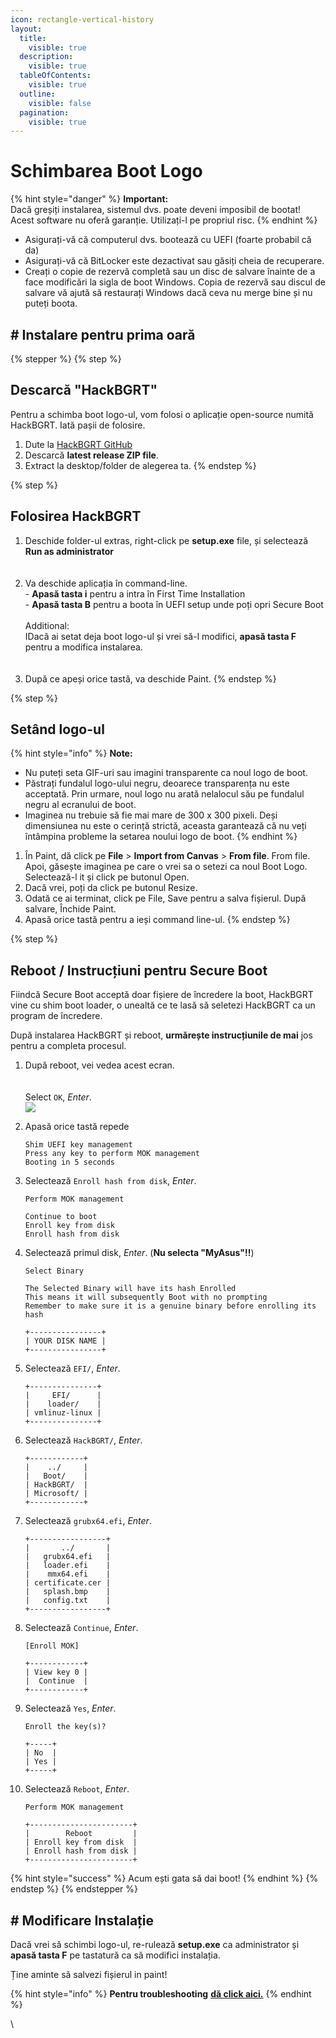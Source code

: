 ```yaml
---
icon: rectangle-vertical-history
layout:
  title:
    visible: true
  description:
    visible: true
  tableOfContents:
    visible: true
  outline:
    visible: false
  pagination:
    visible: true
---
```


# Schimbarea Boot Logo

{% hint style="danger" %} **Important:**<br> Dacă greșiți instalarea, sistemul dvs. poate deveni imposibil de bootat! Acest software nu oferă garanție. Utilizați-l pe propriul risc. {% endhint %}

- Asigurați-vă că computerul dvs. bootează cu UEFI (foarte probabil că da)
- Asigurați-vă că BitLocker este dezactivat sau găsiți cheia de recuperare.
- Creați o copie de rezervă completă sau un disc de salvare înainte de a face modificări la sigla de boot Windows. Copia de rezervă sau discul de salvare vă ajută să restaurați Windows dacă ceva nu merge bine și nu puteți boota.

## # Instalare pentru prima oară

{% stepper %} {% step %}

## Descarcă "HackBGRT"

Pentru a schimba boot logo-ul, vom folosi o aplicație open-source numită HackBGRT. Iată pașii de folosire.

1. Dute la [HackBGRT GitHub](https://github.com/Metabolix/HackBGRT/releases)
2. Descarcă **latest release ZIP file**.
3. Extract la desktop/folder de alegerea ta. {% endstep %}

{% step %}

## Folosirea HackBGRT

1. Deschide folder-ul extras, right-click pe **setup.exe** file, și selectează **Run as administrator**<br> <br> <img src="../.gitbook/assets/image%20(9).png" data-size="original" alt="">
2. Va deschide aplicația în command-line. <br> - **Apasă tasta i** pentru a intra în First Time Installation<br> - **Apasă tasta B** pentru a boota în UEFI setup unde poți opri Secure Boot<br> <br> Additional:<br> IDacă ai setat deja boot logo-ul și vrei să-l modifici, **apasă tasta F** pentru a modifica instalarea. <br>  <br> <img src="../.gitbook/assets/image%20(10).png" data-size="original" alt="">
3. După ce apeși orice tastă, va deschide Paint. {% endstep %}

{% step %}

## Setând logo-ul

{% hint style="info" %} **Note:**

- Nu puteți seta GIF-uri sau imagini transparente ca noul logo de boot.
- Păstrați fundalul logo-ului negru, deoarece transparența nu este acceptată. Prin urmare, noul logo nu arată nelalocul său pe fundalul negru al ecranului de boot.
- Imaginea nu trebuie să fie mai mare de 300 x 300 pixeli. Deși dimensiunea nu este o cerință strictă, aceasta garantează că nu veți întâmpina probleme la setarea noului logo de boot. {% endhint %}

1. În Paint, dă click pe **File** > **Import from Canvas** > **From file**. From file. Apoi, găsește imaginea pe care o vrei sa o setezi ca noul Boot Logo. Selectează-l it și click pe butonul Open.
2. Dacă vrei, poți da click pe butonul Resize.
3. Odată ce ai terminat, click pe File, Save pentru a salva fișierul. După salvare, Închide Paint.
4. Apasă orice tastă pentru a ieși command line-ul. {% endstep %}

{% step %}

## Reboot / Instrucțiuni pentru Secure Boot

Fiindcă Secure Boot acceptă doar fișiere de încredere la boot, HackBGRT vine cu shim boot loader, o unealtă ce te lasă să seletezi HackBGRT ca un program de încredere.

După instalarea HackBGRT și reboot, **urmărește instrucțiunile de mai** jos pentru a completa procesul.

1. După reboot, vei vedea acest ecran.<br><br> <br> Select `OK`,  *Enter*.<br> ![](../.gitbook/assets/image%20(11).png)

2. Apasă orice tastă repede

    ```
    Shim UEFI key management
    Press any key to perform MOK management
    Booting in 5 seconds
    ```

3. Selectează `Enroll hash from disk`, *Enter*.

    ```
    Perform MOK management

    Continue to boot
    Enroll key from disk
    Enroll hash from disk
    ```

4. Selectează primul disk, *Enter*. (**Nu selecta "MyAsus"!!**)

    ```
    Select Binary

    The Selected Binary will have its hash Enrolled
    This means it will subsequently Boot with no prompting
    Remember to make sure it is a genuine binary before enrolling its hash

    +----------------+
    | YOUR DISK NAME |
    +----------------+
    ```

5. Selectează `EFI/`, *Enter*.

    ```
    +---------------+
    |     EFI/      |
    |    loader/    |
    | vmlinuz-linux |
    +---------------+
    ```

6. Selectează `HackBGRT/`, *Enter*.

    ```
    +------------+
    |    ../     |
    |   Boot/    |
    | HackBGRT/  |
    | Microsoft/ |
    +------------+
    ```

7. Selectează `grubx64.efi`, *Enter*.

    ```
    +-----------------+
    |       ../       |
    |   grubx64.efi   |
    |   loader.efi    |
    |    mmx64.efi    |
    | certificate.cer |
    |   splash.bmp    |
    |   config.txt    |
    +-----------------+
    ```

8. Selectează `Continue`, *Enter*.

    ```
    [Enroll MOK]

    +------------+
    | View key 0 |
    |  Continue  |
    +------------+
    ```

9. Selectează `Yes`, *Enter*.

    ```
    Enroll the key(s)?

    +-----+
    | No  |
    | Yes |
    +-----+
    ```

10. Selectează `Reboot`, *Enter*.

    ```
    Perform MOK management

    +-----------------------+
    |        Reboot         |
    | Enroll key from disk  |
    | Enroll hash from disk |
    +-----------------------+
    ```

{% hint style="success" %} Acum ești gata să dai boot! {% endhint %} {% endstep %} {% endstepper %}

## # Modificare Instalație

Dacă vrei să schimbi logo-ul, re-rulează **setup.exe** ca administrator și **apasă tasta F** pe tastatură ca să modifici instalația.

Ține aminte să salvezi fișierul in paint!

{% hint style="info" %} **Pentru troubleshooting** [**dă click aici.**](https://github.com/Metabolix/HackBGRT/tree/v2.5.2?tab=readme-ov-file#troubleshooting) {% endhint %}

\
